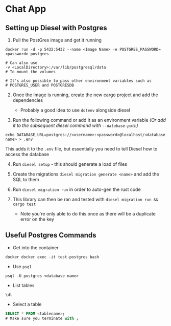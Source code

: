 # Chat App

## Setting up Diesel with Postgres

1. Pull the PostGres image and get it running
```shell script
docker run -d -p 5432:5432 --name <Image Name> -e POSTGRES_PASSWORD=<password> postgres

# Can also use
-v <LocalDirectory>:/var/lib/postgresql/data
# To mount the volumes

# It's also possible to pass other environment variables such as
# POSTGRES_USER and POSTGRESDB
```

2. Once the Image is running, create the new cargo project and add the dependencies
    - Probably a good idea to use `dotenv` alongside diesel
    
3. Run the following command or add it as an environment variable _(Or add it to the subsequent diesel command with `--database-path`)_

```shell script
echo DATABASE_URL=postgres://<username>:<password>@localhost/<database name> > .env
```
This adds it to the `.env` file, but essentially you need to tell Diesel how to access the database

4. Run `diesel setup` - this should generate a load of files

5. Create the migrations `diesel migration generate <name>` and add the SQL to them

6. Run `diesel migration run` in order to auto-gen the rust code

7. This library can then be ran and tested with `diesel migration run && cargo test`
    - Note you're only able to do this once as there will be a duplicate error on the key 


## Useful Postgres Commands
- Get into the container
```shell script
docker docker exec -it test-postgres bash
```

- Use `psql`
```shell script
psql -U postgres <database name>
```

- List tables 
```shell script
\dt
```

- Select a table
```sql
SELECT * FROM <tablename>;
# Make sure you terminate with ;
```